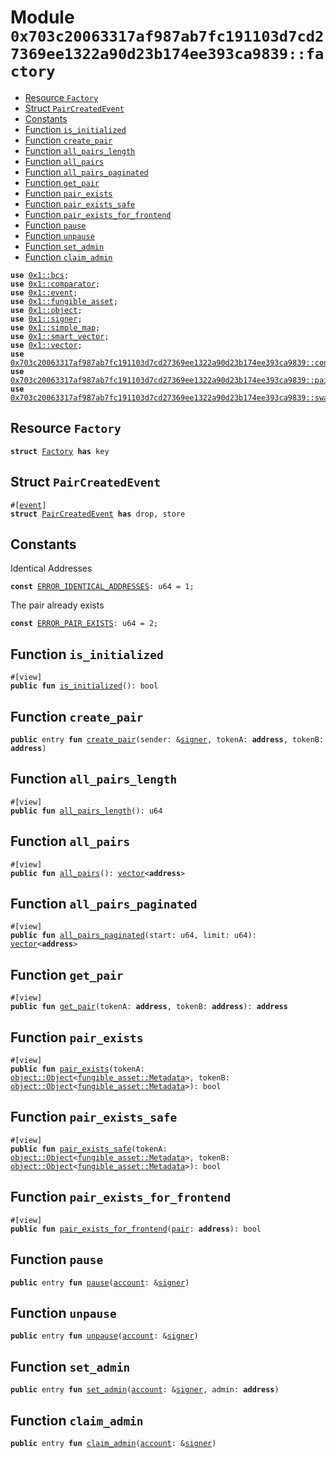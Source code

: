 
<a id="0x703c20063317af987ab7fc191103d7cd27369ee1322a90d23b174ee393ca9839_factory"></a>

# Module `0x703c20063317af987ab7fc191103d7cd27369ee1322a90d23b174ee393ca9839::factory`



-  [Resource `Factory`](#0x703c20063317af987ab7fc191103d7cd27369ee1322a90d23b174ee393ca9839_factory_Factory)
-  [Struct `PairCreatedEvent`](#0x703c20063317af987ab7fc191103d7cd27369ee1322a90d23b174ee393ca9839_factory_PairCreatedEvent)
-  [Constants](#@Constants_0)
-  [Function `is_initialized`](#0x703c20063317af987ab7fc191103d7cd27369ee1322a90d23b174ee393ca9839_factory_is_initialized)
-  [Function `create_pair`](#0x703c20063317af987ab7fc191103d7cd27369ee1322a90d23b174ee393ca9839_factory_create_pair)
-  [Function `all_pairs_length`](#0x703c20063317af987ab7fc191103d7cd27369ee1322a90d23b174ee393ca9839_factory_all_pairs_length)
-  [Function `all_pairs`](#0x703c20063317af987ab7fc191103d7cd27369ee1322a90d23b174ee393ca9839_factory_all_pairs)
-  [Function `all_pairs_paginated`](#0x703c20063317af987ab7fc191103d7cd27369ee1322a90d23b174ee393ca9839_factory_all_pairs_paginated)
-  [Function `get_pair`](#0x703c20063317af987ab7fc191103d7cd27369ee1322a90d23b174ee393ca9839_factory_get_pair)
-  [Function `pair_exists`](#0x703c20063317af987ab7fc191103d7cd27369ee1322a90d23b174ee393ca9839_factory_pair_exists)
-  [Function `pair_exists_safe`](#0x703c20063317af987ab7fc191103d7cd27369ee1322a90d23b174ee393ca9839_factory_pair_exists_safe)
-  [Function `pair_exists_for_frontend`](#0x703c20063317af987ab7fc191103d7cd27369ee1322a90d23b174ee393ca9839_factory_pair_exists_for_frontend)
-  [Function `pause`](#0x703c20063317af987ab7fc191103d7cd27369ee1322a90d23b174ee393ca9839_factory_pause)
-  [Function `unpause`](#0x703c20063317af987ab7fc191103d7cd27369ee1322a90d23b174ee393ca9839_factory_unpause)
-  [Function `set_admin`](#0x703c20063317af987ab7fc191103d7cd27369ee1322a90d23b174ee393ca9839_factory_set_admin)
-  [Function `claim_admin`](#0x703c20063317af987ab7fc191103d7cd27369ee1322a90d23b174ee393ca9839_factory_claim_admin)


<pre><code><b>use</b> <a href="">0x1::bcs</a>;
<b>use</b> <a href="">0x1::comparator</a>;
<b>use</b> <a href="">0x1::event</a>;
<b>use</b> <a href="">0x1::fungible_asset</a>;
<b>use</b> <a href="">0x1::object</a>;
<b>use</b> <a href="">0x1::signer</a>;
<b>use</b> <a href="">0x1::simple_map</a>;
<b>use</b> <a href="">0x1::smart_vector</a>;
<b>use</b> <a href="">0x1::vector</a>;
<b>use</b> <a href="controller.md#0x703c20063317af987ab7fc191103d7cd27369ee1322a90d23b174ee393ca9839_controller">0x703c20063317af987ab7fc191103d7cd27369ee1322a90d23b174ee393ca9839::controller</a>;
<b>use</b> <a href="pair.md#0x703c20063317af987ab7fc191103d7cd27369ee1322a90d23b174ee393ca9839_pair">0x703c20063317af987ab7fc191103d7cd27369ee1322a90d23b174ee393ca9839::pair</a>;
<b>use</b> <a href="swap_library.md#0x703c20063317af987ab7fc191103d7cd27369ee1322a90d23b174ee393ca9839_swap_library">0x703c20063317af987ab7fc191103d7cd27369ee1322a90d23b174ee393ca9839::swap_library</a>;
</code></pre>



<a id="0x703c20063317af987ab7fc191103d7cd27369ee1322a90d23b174ee393ca9839_factory_Factory"></a>

## Resource `Factory`



<pre><code><b>struct</b> <a href="factory.md#0x703c20063317af987ab7fc191103d7cd27369ee1322a90d23b174ee393ca9839_factory_Factory">Factory</a> <b>has</b> key
</code></pre>



<a id="0x703c20063317af987ab7fc191103d7cd27369ee1322a90d23b174ee393ca9839_factory_PairCreatedEvent"></a>

## Struct `PairCreatedEvent`



<pre><code>#[<a href="">event</a>]
<b>struct</b> <a href="factory.md#0x703c20063317af987ab7fc191103d7cd27369ee1322a90d23b174ee393ca9839_factory_PairCreatedEvent">PairCreatedEvent</a> <b>has</b> drop, store
</code></pre>



<a id="@Constants_0"></a>

## Constants


<a id="0x703c20063317af987ab7fc191103d7cd27369ee1322a90d23b174ee393ca9839_factory_ERROR_IDENTICAL_ADDRESSES"></a>

Identical Addresses


<pre><code><b>const</b> <a href="factory.md#0x703c20063317af987ab7fc191103d7cd27369ee1322a90d23b174ee393ca9839_factory_ERROR_IDENTICAL_ADDRESSES">ERROR_IDENTICAL_ADDRESSES</a>: u64 = 1;
</code></pre>



<a id="0x703c20063317af987ab7fc191103d7cd27369ee1322a90d23b174ee393ca9839_factory_ERROR_PAIR_EXISTS"></a>

The pair already exists


<pre><code><b>const</b> <a href="factory.md#0x703c20063317af987ab7fc191103d7cd27369ee1322a90d23b174ee393ca9839_factory_ERROR_PAIR_EXISTS">ERROR_PAIR_EXISTS</a>: u64 = 2;
</code></pre>



<a id="0x703c20063317af987ab7fc191103d7cd27369ee1322a90d23b174ee393ca9839_factory_is_initialized"></a>

## Function `is_initialized`



<pre><code>#[view]
<b>public</b> <b>fun</b> <a href="factory.md#0x703c20063317af987ab7fc191103d7cd27369ee1322a90d23b174ee393ca9839_factory_is_initialized">is_initialized</a>(): bool
</code></pre>



<a id="0x703c20063317af987ab7fc191103d7cd27369ee1322a90d23b174ee393ca9839_factory_create_pair"></a>

## Function `create_pair`



<pre><code><b>public</b> entry <b>fun</b> <a href="factory.md#0x703c20063317af987ab7fc191103d7cd27369ee1322a90d23b174ee393ca9839_factory_create_pair">create_pair</a>(sender: &<a href="">signer</a>, tokenA: <b>address</b>, tokenB: <b>address</b>)
</code></pre>



<a id="0x703c20063317af987ab7fc191103d7cd27369ee1322a90d23b174ee393ca9839_factory_all_pairs_length"></a>

## Function `all_pairs_length`



<pre><code>#[view]
<b>public</b> <b>fun</b> <a href="factory.md#0x703c20063317af987ab7fc191103d7cd27369ee1322a90d23b174ee393ca9839_factory_all_pairs_length">all_pairs_length</a>(): u64
</code></pre>



<a id="0x703c20063317af987ab7fc191103d7cd27369ee1322a90d23b174ee393ca9839_factory_all_pairs"></a>

## Function `all_pairs`



<pre><code>#[view]
<b>public</b> <b>fun</b> <a href="factory.md#0x703c20063317af987ab7fc191103d7cd27369ee1322a90d23b174ee393ca9839_factory_all_pairs">all_pairs</a>(): <a href="">vector</a>&lt;<b>address</b>&gt;
</code></pre>



<a id="0x703c20063317af987ab7fc191103d7cd27369ee1322a90d23b174ee393ca9839_factory_all_pairs_paginated"></a>

## Function `all_pairs_paginated`



<pre><code>#[view]
<b>public</b> <b>fun</b> <a href="factory.md#0x703c20063317af987ab7fc191103d7cd27369ee1322a90d23b174ee393ca9839_factory_all_pairs_paginated">all_pairs_paginated</a>(start: u64, limit: u64): <a href="">vector</a>&lt;<b>address</b>&gt;
</code></pre>



<a id="0x703c20063317af987ab7fc191103d7cd27369ee1322a90d23b174ee393ca9839_factory_get_pair"></a>

## Function `get_pair`



<pre><code>#[view]
<b>public</b> <b>fun</b> <a href="factory.md#0x703c20063317af987ab7fc191103d7cd27369ee1322a90d23b174ee393ca9839_factory_get_pair">get_pair</a>(tokenA: <b>address</b>, tokenB: <b>address</b>): <b>address</b>
</code></pre>



<a id="0x703c20063317af987ab7fc191103d7cd27369ee1322a90d23b174ee393ca9839_factory_pair_exists"></a>

## Function `pair_exists`



<pre><code>#[view]
<b>public</b> <b>fun</b> <a href="factory.md#0x703c20063317af987ab7fc191103d7cd27369ee1322a90d23b174ee393ca9839_factory_pair_exists">pair_exists</a>(tokenA: <a href="_Object">object::Object</a>&lt;<a href="_Metadata">fungible_asset::Metadata</a>&gt;, tokenB: <a href="_Object">object::Object</a>&lt;<a href="_Metadata">fungible_asset::Metadata</a>&gt;): bool
</code></pre>



<a id="0x703c20063317af987ab7fc191103d7cd27369ee1322a90d23b174ee393ca9839_factory_pair_exists_safe"></a>

## Function `pair_exists_safe`



<pre><code>#[view]
<b>public</b> <b>fun</b> <a href="factory.md#0x703c20063317af987ab7fc191103d7cd27369ee1322a90d23b174ee393ca9839_factory_pair_exists_safe">pair_exists_safe</a>(tokenA: <a href="_Object">object::Object</a>&lt;<a href="_Metadata">fungible_asset::Metadata</a>&gt;, tokenB: <a href="_Object">object::Object</a>&lt;<a href="_Metadata">fungible_asset::Metadata</a>&gt;): bool
</code></pre>



<a id="0x703c20063317af987ab7fc191103d7cd27369ee1322a90d23b174ee393ca9839_factory_pair_exists_for_frontend"></a>

## Function `pair_exists_for_frontend`



<pre><code>#[view]
<b>public</b> <b>fun</b> <a href="factory.md#0x703c20063317af987ab7fc191103d7cd27369ee1322a90d23b174ee393ca9839_factory_pair_exists_for_frontend">pair_exists_for_frontend</a>(<a href="pair.md#0x703c20063317af987ab7fc191103d7cd27369ee1322a90d23b174ee393ca9839_pair">pair</a>: <b>address</b>): bool
</code></pre>



<a id="0x703c20063317af987ab7fc191103d7cd27369ee1322a90d23b174ee393ca9839_factory_pause"></a>

## Function `pause`



<pre><code><b>public</b> entry <b>fun</b> <a href="factory.md#0x703c20063317af987ab7fc191103d7cd27369ee1322a90d23b174ee393ca9839_factory_pause">pause</a>(<a href="">account</a>: &<a href="">signer</a>)
</code></pre>



<a id="0x703c20063317af987ab7fc191103d7cd27369ee1322a90d23b174ee393ca9839_factory_unpause"></a>

## Function `unpause`



<pre><code><b>public</b> entry <b>fun</b> <a href="factory.md#0x703c20063317af987ab7fc191103d7cd27369ee1322a90d23b174ee393ca9839_factory_unpause">unpause</a>(<a href="">account</a>: &<a href="">signer</a>)
</code></pre>



<a id="0x703c20063317af987ab7fc191103d7cd27369ee1322a90d23b174ee393ca9839_factory_set_admin"></a>

## Function `set_admin`



<pre><code><b>public</b> entry <b>fun</b> <a href="factory.md#0x703c20063317af987ab7fc191103d7cd27369ee1322a90d23b174ee393ca9839_factory_set_admin">set_admin</a>(<a href="">account</a>: &<a href="">signer</a>, admin: <b>address</b>)
</code></pre>



<a id="0x703c20063317af987ab7fc191103d7cd27369ee1322a90d23b174ee393ca9839_factory_claim_admin"></a>

## Function `claim_admin`



<pre><code><b>public</b> entry <b>fun</b> <a href="factory.md#0x703c20063317af987ab7fc191103d7cd27369ee1322a90d23b174ee393ca9839_factory_claim_admin">claim_admin</a>(<a href="">account</a>: &<a href="">signer</a>)
</code></pre>
